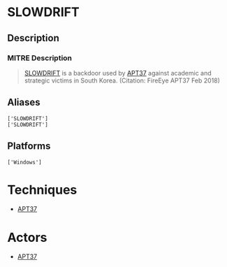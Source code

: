 
# SLOWDRIFT

## Description

### MITRE Description

> [SLOWDRIFT](https://attack.mitre.org/software/S0218) is a backdoor used by [APT37](https://attack.mitre.org/groups/G0067) against academic and strategic victims in South Korea. (Citation: FireEye APT37 Feb 2018)

## Aliases

```
['SLOWDRIFT']
['SLOWDRIFT']
```

## Platforms

```
['Windows']
```

# Techniques


* [APT37](../techniques/APT37.md)


# Actors


* [APT37](../actors/APT37.md)

